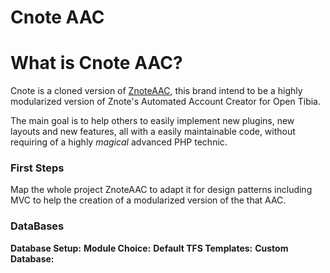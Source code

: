 Cnote AAC
=========

# What is Cnote AAC?
Cnote is a cloned version of [ZnoteAAC](https://github.com/Znote/ZnoteAAC), this brand intend to be a highly modularized version of Znote's Automated Account Creator for Open Tibia.

The main goal is to help others to easily implement new plugins, new layouts and new features, all with a easily maintainable code, without requiring of a highly *magical* advanced PHP technic.

### First Steps

Map the whole project ZnoteAAC to adapt it for design patterns including MVC to help the creation of a modularized version of the that AAC.

### DataBases
**Database Setup:**
**Module Choice:**
**Default TFS Templates:** 
**Custom Database:**
